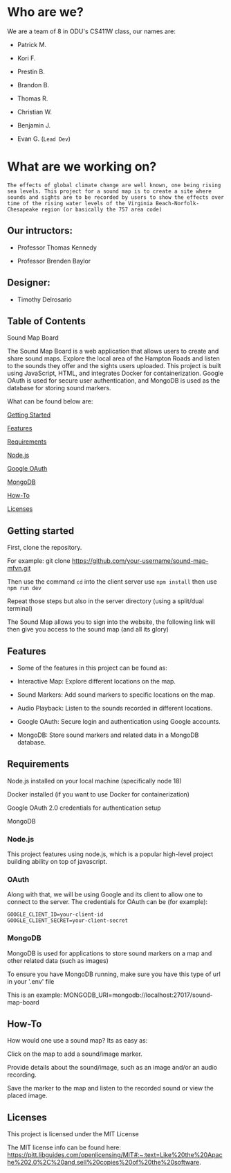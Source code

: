 # Who are we?

We are a team of 8 in ODU's CS411W class, our names are:

- Patrick M.

- Kori F.

- Prestin B.

- Brandon B.

- Thomas R.

- Christian W.

- Benjamin J.

- Evan G. (`Lead Dev`)

# What are we working on? 
    The effects of global climate change are well known, one being rising sea levels. This project for a sound map is to create a site where sounds and sights are to be recorded by users to show the effects over time of the rising water levels of the Virginia Beach-Norfolk-Chesapeake region (or basically the 757 area code)

## Our intructors:

- Professor Thomas Kennedy

- Professor Brenden Baylor

## Designer:
- Timothy Delrosario


## Table of Contents

Sound Map Board

The Sound Map Board is a web application that allows users to create and share sound maps. Explore the local area of the Hampton Roads and listen to the sounds they offer and the sights users uploaded. This project is built using JavaScript, HTML, and integrates Docker for containerization. Google OAuth is used for secure user authentication, and MongoDB is used as the database for storing sound markers.

What can be found below are:

[Getting Started](#getting-started)

[Features](#features)

[Requirements](#requirements)

[Node.js](#nodejs)

[Google OAuth](#about-oauth)

[MongoDB](#mongodb)

[How-To](#how-to)

[Licenses](#licenses)

## Getting started 

First, clone the repository. 

For example: git clone https://github.com/your-username/sound-map-mfvn.git

Then use the command `cd` into the client server
use `npm install`
then use `npm run dev`

Repeat those steps but also in the server directory (using a split/dual terminal)

The Sound Map allows you to sign into the website,
the following link will then give you access to the sound map (and all its glory)
## Features
- Some of the features in this project can be found as:

- Interactive Map: Explore different locations on the map.

- Sound Markers: Add sound markers to specific locations on the map.

- Audio Playback: Listen to the sounds recorded in different locations.

- Google OAuth: Secure login and authentication using Google accounts.

- MongoDB: Store sound markers and related data in a MongoDB database.
## Requirements

Node.js installed on your local machine (specifically node 18)

Docker installed (if you want to use Docker for containerization)

Google OAuth 2.0 credentials for authentication setup

MongoDB 
### Node.js
This project features using node.js, which is a popular high-level project building ability on top of javascript. 

### OAuth
Along with that, we will be using Google and its client to allow one to connect to the server. 
The credentials for OAuth can be (for example): 
```
GOOGLE_CLIENT_ID=your-client-id
GOOGLE_CLIENT_SECRET=your-client-secret
```

### MongoDB

MongoDB is used for applications to store sound markers on a map and other related data (such as images)

To ensure you have MongoDB running, make sure you have this type of url in your '.env' file

This is an example: MONGODB_URI=mongodb://localhost:27017/sound-map-board

## How-To

How would one use a sound map? Its as easy as:

Click on the map to add a sound/image marker.

Provide details about the sound/image, such as an image and/or an audio recording.

Save the marker to the map and listen to the recorded sound or view the placed image.
## Licenses

This project is licensed under the MIT License

The MIT license info can be found here: https://pitt.libguides.com/openlicensing/MIT#:~:text=Like%20the%20Apache%202.0%2C%20and,sell%20copies%20of%20the%20software.